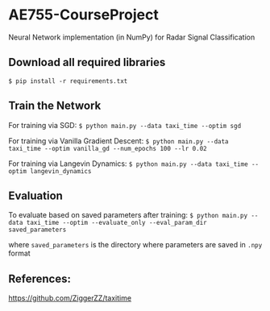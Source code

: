 # AE755-CourseProject
Neural Network implementation (in NumPy) for Radar Signal Classification

## Download all required libraries

`$ pip install -r requirements.txt`

## Train the Network

For training via SGD: 
`$ python main.py --data taxi_time --optim sgd`

For training via Vanilla Gradient Descent: 
`$ python main.py --data taxi_time --optim vanilla_gd --num_epochs 100 --lr 0.02`

For training via Langevin Dynamics: 
`$ python main.py --data taxi_time --optim langevin_dynamics`

## Evaluation

To evaluate based on saved parameters after training: 
`$ python main.py --data taxi_time --optim --evaluate_only --eval_param_dir saved_parameters`

where `saved_parameters` is the directory where parameters are saved in `.npy` format

## References:

https://github.com/ZiggerZZ/taxitime
